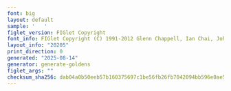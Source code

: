 ```yaml
---
font: big
layout: default
sample: '   '
figlet_version: FIGlet Copyright
font_info: FIGlet Copyright (C) 1991-2012 Glenn Chappell, Ian Chai, John Cowan,
layout_info: "20205"
print_direction: 0
generated: "2025-08-14"
generator: generate-goldens
figlet_args: ""
checksum_sha256: dab04a0b50eeb57b160375697c1be56fb26fb7042094bb596e0ae5eef775ec64
---
```


```text
   
   
   
   
   
   
   
   
```
